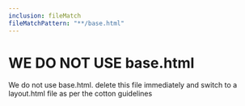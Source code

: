 ```yaml
---
inclusion: fileMatch
fileMatchPattern: "**/base.html"
---
```


# WE DO NOT USE base.html

We do not use base.html. delete this file immediately and switch to a layout.html file as 
per the cotton guidelines